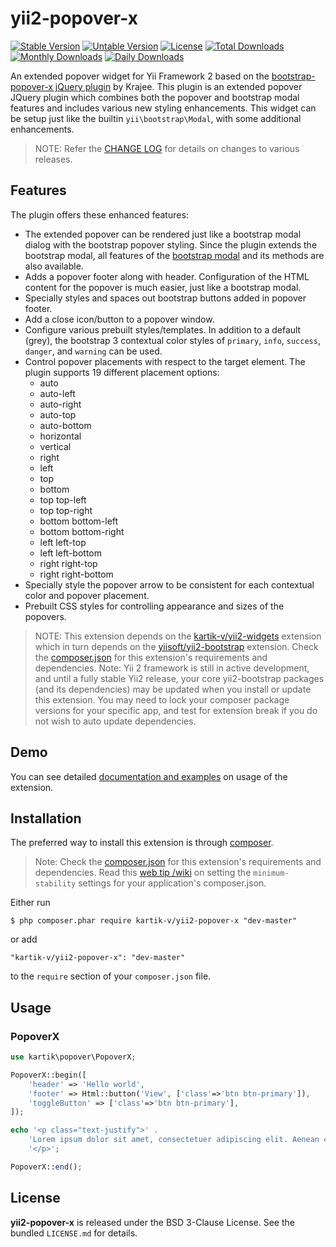 yii2-popover-x
=================

[![Stable Version](https://poser.pugx.org/kartik-v/yii2-popover-x/v/stable)](https://packagist.org/packages/kartik-v/yii2-popover-x)
[![Untable Version](https://poser.pugx.org/kartik-v/yii2-popover-x/v/unstable)](https://packagist.org/packages/kartik-v/yii2-popover-x)
[![License](https://poser.pugx.org/kartik-v/yii2-popover-x/license)](https://packagist.org/packages/kartik-v/yii2-popover-x)
[![Total Downloads](https://poser.pugx.org/kartik-v/yii2-popover-x/downloads)](https://packagist.org/packages/kartik-v/yii2-popover-x)
[![Monthly Downloads](https://poser.pugx.org/kartik-v/yii2-popover-x/d/monthly)](https://packagist.org/packages/kartik-v/yii2-popover-x)
[![Daily Downloads](https://poser.pugx.org/kartik-v/yii2-popover-x/d/daily)](https://packagist.org/packages/kartik-v/yii2-popover-x)

An extended popover widget for Yii Framework 2 based on the [bootstrap-popover-x jQuery plugin](http://plugins.krajee.com/popover-x) by Krajee. This plugin
is an extended popover JQuery plugin which combines both the popover and bootstrap modal features and includes various new styling enhancements. This widget
can be setup just like the builtin `yii\bootstrap\Modal`, with some additional enhancements.

> NOTE: Refer the [CHANGE LOG](https://github.com/kartik-v/yii2-popover-x/blob/master/CHANGE.md) for details on changes to various releases.

## Features  

The plugin offers these enhanced features:

- The extended popover can be rendered just like a bootstrap modal dialog with the bootstrap popover styling. Since the plugin extends the bootstrap modal,
  all features of the [bootstrap modal](http://getbootstrap.com/javascript/#modals) and its methods are also available.
- Adds a popover footer along with header. Configuration of the HTML content for the popover is much easier, just like a bootstrap modal.
- Specially styles and spaces out bootstrap buttons added in popover footer. 
- Add a close icon/button to a popover window.
- Configure various prebuilt styles/templates. In addition to a default (grey), the bootstrap 3 contextual color styles of `primary`, 
  `info`, `success`, `danger`, and `warning` can be used.
- Control popover placements with respect to the target element. The plugin supports 19 different placement options:
    - auto
    - auto-left
    - auto-right
    - auto-top
    - auto-bottom
    - horizontal
    - vertical
    - right
    - left
    - top
    - bottom
    - top top-left
    - top top-right
    - bottom bottom-left
    - bottom bottom-right
    - left left-top
    - left left-bottom
    - right right-top
    - right right-bottom
- Specially style the popover arrow to be consistent for each contextual color and popover placement.
- Prebuilt CSS styles for controlling appearance and sizes of the popovers.

> NOTE: This extension depends on the [kartik-v/yii2-widgets](https://github.com/kartik-v/yii2-widgets) extension which in turn depends on the 
[yiisoft/yii2-bootstrap](https://github.com/yiisoft/yii2/tree/master/extensions/bootstrap) extension. Check the 
[composer.json](https://github.com/kartik-v/yii2-popover-x/blob/master/composer.json) for this extension's requirements and dependencies. 
Note: Yii 2 framework is still in active development, and until a fully stable Yii2 release, your core yii2-bootstrap packages (and its dependencies) 
may be updated when you install or update this extension. You may need to lock your composer package versions for your specific app, and test 
for extension break if you do not wish to auto update dependencies.

## Demo
You can see detailed [documentation and examples](http://demos.krajee.com/popover-x) on usage of the extension.

## Installation

The preferred way to install this extension is through [composer](http://getcomposer.org/download/).

> Note: Check the [composer.json](https://github.com/kartik-v/yii2-popover-x/blob/master/composer.json) for this extension's requirements and dependencies. 
Read this [web tip /wiki](http://webtips.krajee.com/setting-composer-minimum-stability-application/) on setting the `minimum-stability` settings for your application's composer.json.

Either run

```
$ php composer.phar require kartik-v/yii2-popover-x "dev-master"
```

or add

```
"kartik-v/yii2-popover-x": "dev-master"
```

to the ```require``` section of your `composer.json` file.

## Usage

### PopoverX

```php
use kartik\popover\PopoverX;

PopoverX::begin([
    'header' => 'Hello world',
    'footer' => Html::button('View', ['class'=>'btn btn-primary']),
    'toggleButton' => ['class'=>'btn btn-primary'],
]);

echo '<p class="text-justify">' .
    'Lorem ipsum dolor sit amet, consectetuer adipiscing elit. Aenean commodo ligula eget dolor.' . 
    '</p>';

PopoverX::end();
```

## License

**yii2-popover-x** is released under the BSD 3-Clause License. See the bundled `LICENSE.md` for details.